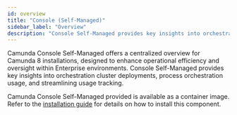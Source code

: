```yaml
---
id: overview
title: "Console (Self-Managed)"
sidebar_label: "Overview"
description: "Console Self-Managed provides key insights into orchestration cluster deployments, process orchestration usage, and streamlining usage tracking."
---
```


Camunda Console Self-Managed offers a centralized overview for Camunda 8 installations, designed to enhance operational efficiency and oversight within Enterprise environments. Console Self-Managed provides key insights into orchestration cluster deployments, process orchestration usage, and streamlining usage tracking.

Camunda Console Self-Managed provided is available as a container image. Refer to the [installation guide](/self-managed/setup/overview.md) for details on how to install this component.
